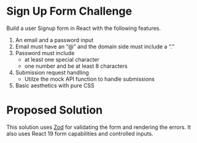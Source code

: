 # Sign Up Form Challenge

Build a user Signup form in React with the following features.

1. An email and a password input
2. Email must have an “@” and the domain side must include a “.”
3. Password must include
    - at least one special character
    - one number and be at least 8 characters
4. Submission request handling
    - Utilze the mock API function to handle submissions
5. Basic aesthetics with pure CSS

# Proposed Solution

This solution uses [Zod](https://zod.dev/) for validating the form and rendering the errors.
It also uses React 19 form capabilities and controlled inputs.